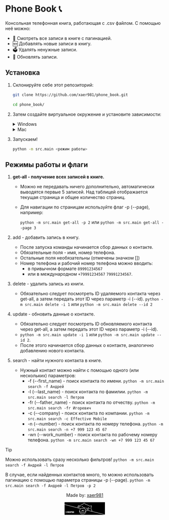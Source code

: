 # Phone Book 📞
Консольная телефонная книга, работающая с .csv файлом.
С помощью неё можно:
- 👀 Смотреть все записи в книге с пагинацией.
- 🆕 Добавлять новые записи в книгу.
- 🗳️ Удалять ненужные записи.
- 🔄 Обновлять записи.

## Установка
1. Склонируйте себе этот репозиторий:

    ```bash
   git clone https://github.com/xaer981/phone_book.git
   ```

   ```bash
   cd phone_book/
   ```

2. Затем создайте виртуальное окружение и установите зависимости:

   <details>
     <summary>Windows</summary>

     ```bash
     python -m venv venv
     ```

     ```bash
     source venv/Scripts/activate
     ```

     ```bash
     pip install -r requirements.txt
     ```
   </details>

   <details>
     <summary>Mac</summary>

      ```bash
      python3 -m venv venv
      ```

      ```bash
      source venv/bin/activate
      ```

      ```bash
      pip install -r requirements.txt
      ```
   </details>

3. Запускаем!

   ```bash
   python -m src.main <режим работы>
   ```

## Режимы работы и флаги
1. **get-all - получение всех записей в книге.**
   - Можно не передавать ничего дополнительно, автоматически выводятся первые 5 записей.
     Над таблицей отображается текущая страница и общее количество страниц.
   - Для навигации по страницам используйте флаг -p (--page), например:

     `python -m src.main get-all -p 2`
     или
     `python -m src.main get-all --page 3`

2. add - добавить запись в книгу.
   - После запуска команды начинается сбор данных о контакте.
   - Обязательные поля - имя, номер телефона.
   - Остальные поля необязательны (отмечены значком [])
   - Номер телефона и рабочий номер телефона можно вводить:
       - в привычном формате `89991234567`
       - или в международном `+79991234567` `79991234567`.

3. delete - удалить запись из книги.
   - Обязательно следует посмотреть ID удаляемого контакта через get-all, а затем передать этот ID через параметр -i (--id).
   `python -m src.main delete -i 1` или `python -m src.main delete --id 2`

4. update - обновить данные о контакте.
   - Обязательно следует посмотреть ID обновляемого контакта через get-all, а затем передать этот ID через параметр -i (--id).
   - `python -m src.main update -i 1` или `python -m src.main update --id 2`.
   - После этого начинается сбор данных о контакте, аналогично добавлению нового контакта.

5. search - найти нужного контакта в книге.
   - Нужный контакт можно найти с помощью одного (или нескольких) параметров:
     - -f (--first_name) - поиск контакта по имени. `python -m src.main search -f Андрей`
     - -l (--last_name) - поиск контакта по фамилии. `python -m src.main search -l Петров`
     - -fr (--father_name) - поиск контакта по отчеству. `python -m src.main search -fr Игоревич`
     - -c (--company) - поиск контакта по компании. `python -m src.main search -c Effective Mobile`
     - -n (--number) - поиск контакта по номеру телефона. `python -m src.main search -n +7 999 123 45 67`
     - -wn (--work_number) - поиск контакта по рабочему номеру телефона. `python -m src.main search -wn +7 999 123 45 67`
> [!TIP]
> Можно использовать сразу несколько фильтров! `python -m src.main search -f Андрей -l Петров`
> 
> В случае, если найденных контактов много, то можно использовать пагинацию с помощью параметра страницы -p (--page). `python -m src.main search -f Андрей -l Петров -p 2`

<p align=center>
  Made by: <a href="https://github.com/xaer981">xaer981</a>
</p>
<p align=center>
  <a href="url"><img src="https://github.com/xaer981/xaer981/blob/main/main_cat.gif" align="center" height="40" width="128"></a>
</p>



